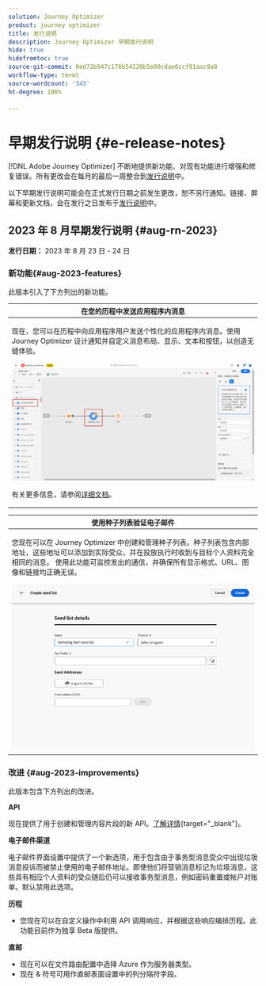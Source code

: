 ```yaml
---
solution: Journey Optimizer
product: journey optimizer
title: 发行说明
description: Journey Optimizer 早期发行说明
hide: true
hidefromtoc: true
source-git-commit: 0ed72b947c176b54220b5e00cdae6ccf91aac9a8
workflow-type: tm+mt
source-wordcount: '343'
ht-degree: 100%

---
```


# 早期发行说明 {#e-release-notes}

[!DNL Adobe Journey Optimizer] 不断地提供新功能、对现有功能进行增强和修复错误。所有更改会在每月的最后一周整合到[发行说明](release-notes.md)中。

以下早期发行说明可能会在正式发行日期之前发生更改，恕不另行通知。链接、屏幕和更新文档，会在发行之日发布于[发行说明](release-notes.md)中。

## 2023 年 8 月早期发行说明 {#aug-rn-2023}

**发行日期：** 2023 年 8 月 23 日 - 24 日

### 新功能{#aug-2023-features}

此版本引入了下方列出的新功能。

<table>
<thead>
<tr>
<th><strong>在您的历程中发送应用程序内消息</strong><br/></th>
</tr>
</thead>
<tbody>
<tr>
<td>
<p>现在，您可以在历程中向应用程序用户发送个性化的应用程序内消息。使用 Journey Optimizer 设计通知并自定义消息布局、显示、文本和按钮，以创造无缝体验。</p>
<img src="assets/in_app_journey_1.png"/>
<p>有关更多信息，请参阅<a href="../in-app/get-started-in-app.md">详细文档</a>。</p>
</tr>
</tbody>
</table>


<table>
<thead>
<tr>
<th><strong>使用种子列表验证电子邮件</strong><br/></th>
</tr>
</thead>
<tbody>
<tr>
<td>
<p>您现在可以在 Journey Optimizer 中创建和管理种子列表。种子列表包含内部地址，这些地址可以添加到实际受众，并在投放执行时收到与目标个人资料完全相同的消息。 使用此功能可监控发出的通信，并确保所有显示格式、URL、图像和链接均正确无误。</p>
<img src="../configuration/assets/seed-list-details.png">
<!--p>For more information, refer to the <a href="../audience/get-started-audience-orchestration.md">detailed documentation</a>.</p-->
</td>
</tr>
</tbody>
</table>


<!--table>
<thead>
<tr>
<th><strong>Generate text and images with the Content assistant</strong><br/></th>
</tr>
</thead>
<tbody>
<tr>
<td>
<p>Once you have created and personalized your message, take your content to the next level with the Content assistant. You can now use the Content assistant to optimize your message's impact by experimenting with different main titles, and images. Each variant is managed as a unique Treatment, to measure and compare which title effectively generates more clicks.</p>
<p>This capability is currently available as a private beta.</p>
<img src="assets/gen-ai-image-2.png"/>
<p>For more information, refer to the <a href="../start/search-filter-categorize.md#tags">detailed documentation</a>.</p>
</td>
</tr>
</tbody>
</table-->



### 改进 {#aug-2023-improvements}

此版本包含下方列出的改进。

**API**

现在提供了用于创建和管理内容片段的新 API。[了解详情](https://developer.adobe.com/journey-optimizer-apis/references/content-templates/#tag/Content-fragment-API){target="_blank"}。

**电子邮件渠道**

电子邮件界面设置中提供了一个新选项，用于包含由于事务型消息受众中出现垃圾消息投诉而被禁止使用的电子邮件地址。即使他们将营销消息标记为垃圾消息，这些具有相应个人资料的受众随后仍可以接收事务型消息，例如密码重置或帐户对账单。默认禁用此选项。

**历程**

* 您现在可以在自定义操作中利用 API 调用响应，并根据这些响应编排历程。此功能目前作为独享 Beta 版提供。
<!--* A new type of system alert has been introduced. You can now get notified when a custom action fails.
* When duplicating a journey, you can now define the name of the journey copy.-->


**直邮**

* 现在可以在文件路由配置中选择 Azure 作为服务器类型。
* 现在 &amp; 符号可用作直邮表面设置中的列分隔符字段。